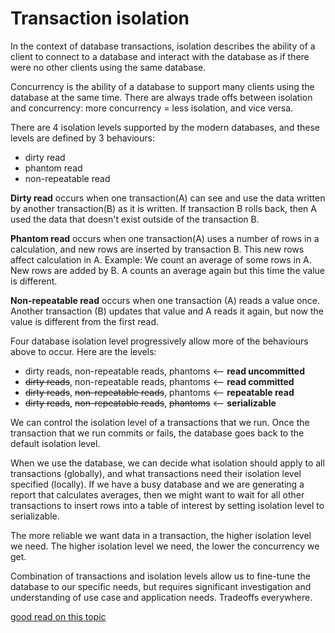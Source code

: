 # Transaction isolation

In the context of database transactions, isolation describes the ability of a client to connect to a database and interact with the database as if there were no other clients using the same database.

Concurrency is the ability of a database to support many clients using the database at the same time. There are always trade offs between isolation and concurrency: more concurrency = less isolation, and vice versa.

There are 4 isolation levels supported by the modern databases, and these levels are defined by 3 behaviours:

* dirty read
* phantom read
* non-repeatable read

**Dirty read** occurs when one transaction(A) can see and use the data written by another transaction(B) as it is written. If transaction B rolls back, then A used the data that doesn't exist outside of the transaction B.

**Phantom read** occurs when one transaction(A) uses a number of rows in a calculation, and new rows are inserted by transaction B. This new rows affect calculation in A. Example: We count an average of some rows in A. New rows are added by B. A counts an average again but this time the value is different.

**Non-repeatable read** occurs when one transaction (A) reads a value once. Another transaction (B) updates that value and A reads it again, but now the value is different from the first read.

Four database isolation level progressively allow more of the behaviours above to occur. Here are the levels:

* dirty reads, non-repeatable reads, phantoms  <-- **read uncommitted**
* ~~dirty reads~~, non-repeatable reads, phantoms  <-- **read committed**
* ~~dirty reads~~, ~~non-repeatable reads~~, phantoms <-- **repeatable read**
* ~~dirty reads~~, ~~non-repeatable reads~~, ~~phantoms~~ <-- **serializable**

We can control the isolation level of a transactions that we run. Once the transaction that we run commits or fails, the database goes back to the default isolation level.

When we use the database, we can decide what isolation should apply to all transactions (globally), and what transactions need their isolation level specified (locally). If we have a busy database and we are generating a report that calculates averages, then we might want to wait for all other transactions to insert rows into a table of interest by setting isolation level to serializable.

The more reliable we want data in a transaction, the higher isolation level we need. The higher isolation level we need, the lower the concurrency we get.

Combination of transactions and isolation levels allow us to fine-tune the database to our specific needs, but requires significant investigation and understanding of use case and application needs. Tradeoffs everywhere.

[good read on this topic](https://www.postgresql.org/docs/9.1/static/transaction-iso.html)
